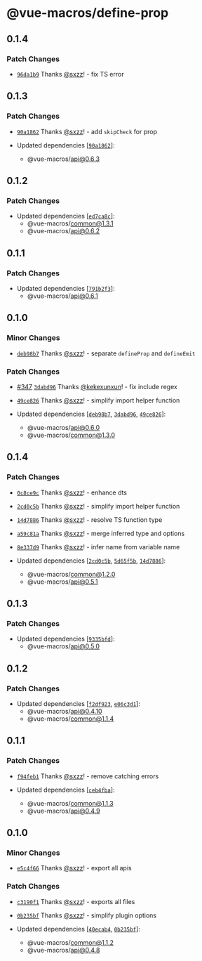 # @vue-macros/define-prop

## 0.1.4

### Patch Changes

- [`96da1b9`](https://github.com/sxzz/unplugin-vue-macros/commit/96da1b90e5c583da95d2ab83671e900eee4c190b) Thanks [@sxzz](https://github.com/sxzz)! - fix TS error

## 0.1.3

### Patch Changes

- [`90a1862`](https://github.com/sxzz/unplugin-vue-macros/commit/90a186263021114924c35bae537bb463fb3a4c32) Thanks [@sxzz](https://github.com/sxzz)! - add `skipCheck` for prop

- Updated dependencies [[`90a1862`](https://github.com/sxzz/unplugin-vue-macros/commit/90a186263021114924c35bae537bb463fb3a4c32)]:
  - @vue-macros/api@0.6.3

## 0.1.2

### Patch Changes

- Updated dependencies [[`ed7ca8c`](https://github.com/sxzz/unplugin-vue-macros/commit/ed7ca8cd1fc334fb3cf5b96ee6b64e55c7390d61)]:
  - @vue-macros/common@1.3.1
  - @vue-macros/api@0.6.2

## 0.1.1

### Patch Changes

- Updated dependencies [[`791b2f3`](https://github.com/sxzz/unplugin-vue-macros/commit/791b2f31684c4156c4d3f26a4b22e06ab2c678f7)]:
  - @vue-macros/api@0.6.1

## 0.1.0

### Minor Changes

- [`deb98b7`](https://github.com/sxzz/unplugin-vue-macros/commit/deb98b727cb4e25292dc4bf38d6fd68e1a48e54f) Thanks [@sxzz](https://github.com/sxzz)! - separate `defineProp` and `defineEmit`

### Patch Changes

- [#347](https://github.com/sxzz/unplugin-vue-macros/pull/347) [`3dabd96`](https://github.com/sxzz/unplugin-vue-macros/commit/3dabd962e7a2596423052293195b97962eab08a1) Thanks [@kekexunxun](https://github.com/kekexunxun)! - fix include regex

- [`49ce826`](https://github.com/sxzz/unplugin-vue-macros/commit/49ce8265265e84bdd00a20b0a13d02d64c82392d) Thanks [@sxzz](https://github.com/sxzz)! - simplify import helper function

- Updated dependencies [[`deb98b7`](https://github.com/sxzz/unplugin-vue-macros/commit/deb98b727cb4e25292dc4bf38d6fd68e1a48e54f), [`3dabd96`](https://github.com/sxzz/unplugin-vue-macros/commit/3dabd962e7a2596423052293195b97962eab08a1), [`49ce826`](https://github.com/sxzz/unplugin-vue-macros/commit/49ce8265265e84bdd00a20b0a13d02d64c82392d)]:
  - @vue-macros/api@0.6.0
  - @vue-macros/common@1.3.0

## 0.1.4

### Patch Changes

- [`0c8ce9c`](https://github.com/sxzz/unplugin-vue-macros/commit/0c8ce9c1b6f878f82b4fcfaa2ddceca262ae42e4) Thanks [@sxzz](https://github.com/sxzz)! - enhance dts

- [`2cd0c5b`](https://github.com/sxzz/unplugin-vue-macros/commit/2cd0c5b332ee2040250dea832d9883f0b598df8c) Thanks [@sxzz](https://github.com/sxzz)! - simplify import helper function

- [`14d7886`](https://github.com/sxzz/unplugin-vue-macros/commit/14d7886dc7db11eddad4b47b3f50a11fb6eff5fe) Thanks [@sxzz](https://github.com/sxzz)! - resolve TS function type

- [`a59c81a`](https://github.com/sxzz/unplugin-vue-macros/commit/a59c81acf3b8f802aa8b5114b466fdc773448532) Thanks [@sxzz](https://github.com/sxzz)! - merge inferred type and options

- [`8e337d9`](https://github.com/sxzz/unplugin-vue-macros/commit/8e337d99885eb6f70b01820f3011cd0da6d4c489) Thanks [@sxzz](https://github.com/sxzz)! - infer name from variable name

- Updated dependencies [[`2cd0c5b`](https://github.com/sxzz/unplugin-vue-macros/commit/2cd0c5b332ee2040250dea832d9883f0b598df8c), [`5d65f5b`](https://github.com/sxzz/unplugin-vue-macros/commit/5d65f5b5a4d774c02346965ed8020425fa3a0986), [`14d7886`](https://github.com/sxzz/unplugin-vue-macros/commit/14d7886dc7db11eddad4b47b3f50a11fb6eff5fe)]:
  - @vue-macros/common@1.2.0
  - @vue-macros/api@0.5.1

## 0.1.3

### Patch Changes

- Updated dependencies [[`9335bfd`](https://github.com/sxzz/unplugin-vue-macros/commit/9335bfdec453b27f16558b3fd277633b3f8e2ef4)]:
  - @vue-macros/api@0.5.0

## 0.1.2

### Patch Changes

- Updated dependencies [[`f2df923`](https://github.com/sxzz/unplugin-vue-macros/commit/f2df923d4c10a70d38c54fef8fd27964eff2a6f4), [`e06c3d1`](https://github.com/sxzz/unplugin-vue-macros/commit/e06c3d18062c6052cff97b59a6e98215581d5808)]:
  - @vue-macros/api@0.4.10
  - @vue-macros/common@1.1.4

## 0.1.1

### Patch Changes

- [`f94feb1`](https://github.com/sxzz/unplugin-vue-macros/commit/f94feb18dad273658fd7f02b0b34e3f28e614f5b) Thanks [@sxzz](https://github.com/sxzz)! - remove catching errors

- Updated dependencies [[`ceb4fba`](https://github.com/sxzz/unplugin-vue-macros/commit/ceb4fbae7e2a90d3421b1357159d3d6f632947f1)]:
  - @vue-macros/common@1.1.3
  - @vue-macros/api@0.4.9

## 0.1.0

### Minor Changes

- [`e5c4f66`](https://github.com/sxzz/unplugin-vue-macros/commit/e5c4f66e9a3f2382c50cb9f083413303a0a582e3) Thanks [@sxzz](https://github.com/sxzz)! - export all apis

### Patch Changes

- [`c3190f1`](https://github.com/sxzz/unplugin-vue-macros/commit/c3190f1011aaca57651d86c1121c7a48ac72d812) Thanks [@sxzz](https://github.com/sxzz)! - exports all files

- [`0b235bf`](https://github.com/sxzz/unplugin-vue-macros/commit/0b235bf8d2c5754898a178a99e99c1272156e425) Thanks [@sxzz](https://github.com/sxzz)! - simplify plugin options

- Updated dependencies [[`40ecab4`](https://github.com/sxzz/unplugin-vue-macros/commit/40ecab454b6db796e316e3c591b3c21777ea56d3), [`0b235bf`](https://github.com/sxzz/unplugin-vue-macros/commit/0b235bf8d2c5754898a178a99e99c1272156e425)]:
  - @vue-macros/common@1.1.2
  - @vue-macros/api@0.4.8
